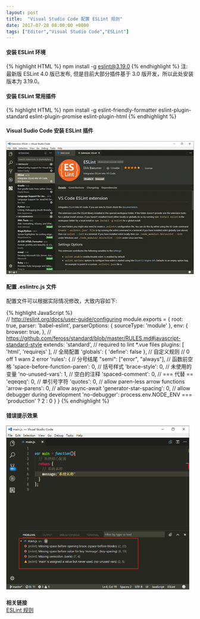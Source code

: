 ```yaml
---
layout: post
title:  "Visual Studio Code 配置 ESLint 规则"
date: 2017-07-28 08:00:00 +0800
tags: ["Editor","Visual Studio Code","ESLint"]
--- 
```


#### 安装 ESLint 环境 ####   
{% highlight HTML %}
npm install -g eslint@3.19.0
{% endhighlight %}
注: 最新版 ESLint 4.0 版已发布, 但是目前大部分插件基于 3.0 版开发，所以此处安装版本为 3.19.0。

#### 安装 ESLint 常用插件 ####  
{% highlight HTML %}
npm install -g eslint-friendly-formatter eslint-plugin-standard eslint-plugin-promise eslint-plugin-html
{% endhighlight %}

#### Visual Sudio Code 安装 ESLint 插件 #### 

![ESLint 插件](/images/2017-07-28-visual-studio-code-eslint/A.png)

#### 配置 .eslintrc.js 文件 ####  

配置文件可以根据实际情况修改，大致内容如下:

{% highlight JavaScript %}  
// http://eslint.org/docs/user-guide/configuring
module.exports = {
  root: true,
  parser: 'babel-eslint',
  parserOptions: {
    sourceType: 'module'
  },
  env: {
    browser: true,
  },
  // https://github.com/feross/standard/blob/master/RULES.md#javascript-standard-style
  extends: 'standard',
  // required to lint *.vue files
  plugins: [
    'html', 'requirejs'
  ],
  // 全局配置
  'globals': {
    'define': false
  },
  // 自定义规则
  // 0 off 1 warn 2 error
  'rules': {
    // 分号结尾
    "semi": ["error", "always"],
    // 函数前空格
    'space-before-function-paren': 0,
    // 括号样式
    'brace-style': 0,
    // 未使用的变量
    'no-unused-vars': 1,
    // 空白的注释
    'spaced-comment': 0,
    // === 代替 ==
    'eqeqeq': 0,
    // 单引号字符
    'quotes': 0,
    // allow paren-less arrow functions
    'arrow-parens': 0,
    // allow async-await
    'generator-star-spacing': 0,
    // allow debugger during development
    'no-debugger': process.env.NODE_ENV === 'production' ? 2 : 0
  }
}
{% endhighlight %}

#### 错误提示效果 #### 

![ESLint 插件](/images/2017-07-28-visual-studio-code-eslint/B.png)

**相关链接**  
[ESLint 规则](http://eslint.org/docs/rules/)  